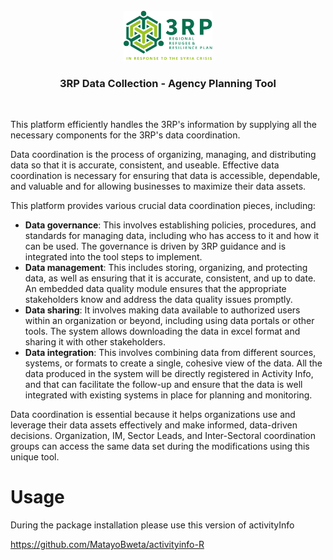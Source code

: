 <!-- PROJECT LOGO -->
<br />
<div align="center">
  <a href="https://rstudio.unhcr.org/iraq/3rp-planning/">
    <img src="www/01full.png" alt="Logo" height="80">
  </a>
</div>

 <h3 align="center">3RP Data Collection - Agency Planning Tool</h3>
<br />
  <p style=‘text-align:justify’>This platform efficiently handles the 3RP&#39;s information by supplying all the necessary components for the 3RP&#39;s data coordination.</p>
<p style=‘text-align:justify’>Data coordination is the process of organizing, managing, and distributing data so that it is accurate, consistent, and useable. Effective data coordination is necessary for ensuring that data is accessible, dependable, and valuable and for allowing businesses to maximize their data assets.</p>
<p style=‘text-align:justify’>This platform provides various crucial data coordination pieces, including:</p>
<ul>
	<li style=‘text-align: justify;’><strong>Data governance</strong>: This involves establishing policies, procedures, and standards for managing data, including who has access to it and how it can be used. The governance is driven by 3RP guidance and is integrated into the tool steps to implement.</li>
	<li style=‘text-align: justify;’><strong>Data management</strong>: This includes storing, organizing, and protecting data, as well as ensuring that it is accurate, consistent, and up to date. An embedded data quality module ensures that the appropriate stakeholders know and address the data quality issues promptly.</li>
	<li style=‘text-align: justify;’><strong>Data sharing</strong>: It involves making data available to authorized users within an organization or beyond, including using data portals or other tools. The system allows downloading the data in excel format and sharing it with other stakeholders.</li>
	<li style=‘text-align: justify;’><strong>Data integration</strong>: This involves combining data from different sources, systems, or formats to create a single, cohesive view of the data. All the data produced in the system will be directly registered in Activity Info, and that can facilitate the follow-up and ensure that the data is well integrated with existing systems in place for planning and monitoring.</li>
</ul>
<p style=‘text-align:justify’>Data coordination is essential because it helps organizations use and leverage their data assets effectively and make informed, data-driven decisions. Organization, IM, Sector Leads, and Inter-Sectoral coordination groups can access the same data set during the modifications using this unique tool.</p>

# Usage

During the package installation please use this version of activityInfo

https://github.com/MatayoBweta/activityinfo-R
